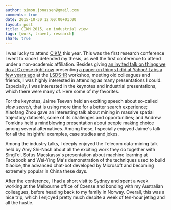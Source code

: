 ```yaml
---
author: simon.jonassen@gmail.com
comments: true
date: 2015-10-30 12:00:00+01:00
layout: post
title: CIKM 2015, an industrial view
tags: [work, travel, research]
share: true
---
```


I was lucky to attend [CIKM](http://www.cikm-2015.org/) this year. This was the first research conference I went to since I defended my thesis, as well the first conference to attend under a non-academic affiliation. Besides giving [an invited talk on things we do at Cxense right now](http://s-j.github.io/cxense-at-lsdsir-2015/) presenting [a paper on things I did at Yahoo! Labs a few years ago](http://dl.acm.org/citation.cfm?doid=2809948.2809951) at the [LSDS-IR](https://twitter.com/lsdsir) workshop, meeting old colleagues and friends, I was highly interested in attending as many presentations I could. Especially, I was interested in the keynotes and industrial presentations, which there were many of. Here some of my favorites.

For the keynotes, Jaime Teevan held an exciting speech about so-called *slow search*, that is using more time for a better search experience; Xiaofang Zhou gave an interesting talk about mining in massive spatial trajectory datasets, some of its challenges and opportunities; and Andrew Tomkins held a mindblowing presentation about people making choice among several alternatives. Among these, I specially enjoyed Jaime's talk for all the insightful examples, case studies and jokes.

Among the industry talks, I deeply enjoyed the Telecom data-mining talk held by Amy Shi-Nash about all the exciting work they do together with SingTel, Sofus Macskassy's presentation about machine learning at Facebook and Wei-Ying Ma's demonstration of the techniques used to build Xiaoice, the advanced chat-bot developed by Microsoft and becoming extremely popular in China these days.

After the conference, I had a short visit to Sydney and spent a week working at the Melbourne office of Cxense and bonding with my Australian colleagues, before heading back to my family in Norway. Overall, this was a nice trip, which I enjoyed pretty much despite a week of ten-hour jetlag and all the hustle.
